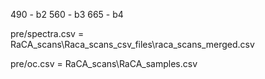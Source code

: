 490 - b2
560 - b3
665 - b4

pre/spectra.csv = RaCA_scans\Raca_scans_csv_files\raca_scans_merged.csv

pre/oc.csv = RaCA_scans\RaCA_samples.csv